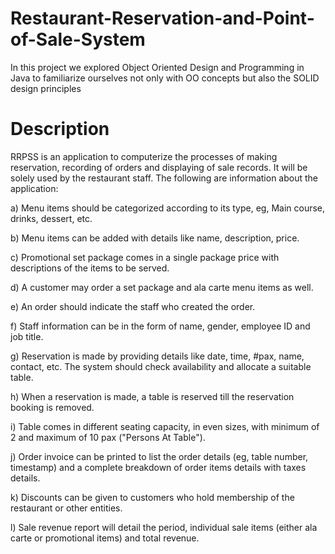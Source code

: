# Restaurant-Reservation-and-Point-of-Sale-System

In this project we explored Object Oriented Design and Programming in Java to familiarize ourselves not only with OO concepts but also the SOLID design principles

# Description

RRPSS is an application to computerize the processes of making reservation, recording of orders and displaying of sale records. It will be solely used by the restaurant staff. The following are information about the application:

a) Menu items should be categorized according to its type, eg, Main course, drinks, dessert, etc.

b) Menu items can be added with details like name, description, price.

c) Promotional set package comes in a single package price with descriptions of the items to be served.

d) A customer may order a set package and ala carte menu items as well.

e) An order should indicate the staff who created the order.

f) Staff information can be in the form of name, gender, employee ID and job title.

g) Reservation is made by providing details like date, time, #pax, name, contact, etc. The system should check availability and allocate a suitable table.

h) When a reservation is made, a table is reserved till the reservation booking is removed.

i) Table comes in different seating capacity, in even sizes, with minimum of 2 and maximum of 10 pax ("Persons At Table").

j) Order invoice can be printed to list the order details (eg, table number, timestamp) and a complete breakdown of order items details with taxes details.

k) Discounts can be given to customers who hold membership of the restaurant or other entities.

l) Sale revenue report will detail the period, individual sale items (either ala carte or promotional items) and total revenue.
